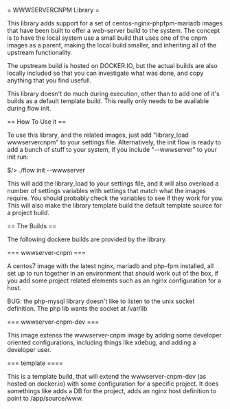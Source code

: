 = WWWSERVERCNPM Library =

This library adds support for a set of centos-nginx-phpfpm-mariadb images that have been built to offer a web-server build to the system.  The concept is to have the local system use a small build that uses one of the cnpm images as a parent, making the local build smaller, and inheriting all of the upstream functionality.

The upstream build is hosted on DOCKER.IO, but the actual builds are also locally included so that you can investigate what was done, and copy anything that you find usefull.

This library doesn't do much during execution, other than to add one of it's builds as a default template build.  This really only needs to be available during flow init.

== How To Use it ==

To use this library, and the related images, just add "library_load wwwservercnpm" to your settings file.  Alternatively, the init flow is ready to add a bunch of stuff to your system, if you include "--wwwserver" to your init run:

$/> ./flow init --wwwserver

This will add the library_load to your settings file, and it will also overload a number of settings variables with settings that match what the images require.  You should probably check the variables to see if they work for you.  This will also make the library template build the default template source for a project build.

== The Builds ==

The following dockere builds are provided by the library.

=== wwwserver-cnpm ===

A centos7 image with the latest nginx, mariadb and php-fpm installed, all set up to run together in an environment that should work out of the box, if you add some project related elements such as an nginx configuration for a host.

BUG: the php-mysql library doesn't like to listen to the unix socket definition. The php lib wants the socket at /var/lib

=== wwwserver-cnpm-dev ===

This image extenss the wwwserver-cnpm image by adding some developer oriented configurations, including things like xdebug, and adding a developer user.

=== template ====

This is a template build, that will extend the wwwserver-cnpm-dev (as hosted on docker.io) with some configuration for a specific project.  It does somethings like adds a DB for the project, adds an nginx host definition to point to /app/source/www.

